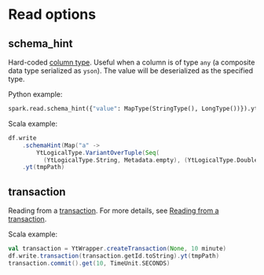 
# Read options

## schema_hint

Hard-coded [column type](../../../../../user-guide/storage/data-types.md). Useful when a column is of type `any` (a composite data type serialized as `yson`).
The value will be deserialized as the specified type.

Python example:
```python
spark.read.schema_hint({"value": MapType(StringType(), LongType())}).yt("//sys/spark/examples/example_yson")
```

Scala example:
```scala
df.write
    .schemaHint(Map("a" ->
        YtLogicalType.VariantOverTuple(Seq(
          (YtLogicalType.String, Metadata.empty), (YtLogicalType.Double, Metadata.empty)))))
    .yt(tmpPath)
```

## transaction

Reading from a [transaction](../../../../../user-guide/storage/transactions.md). For more details, see [Reading from a transaction](../read-transaction.md).

Scala example:

```scala
val transaction = YtWrapper.createTransaction(None, 10 minute)
df.write.transaction(transaction.getId.toString).yt(tmpPath)
transaction.commit().get(10, TimeUnit.SECONDS)
```


